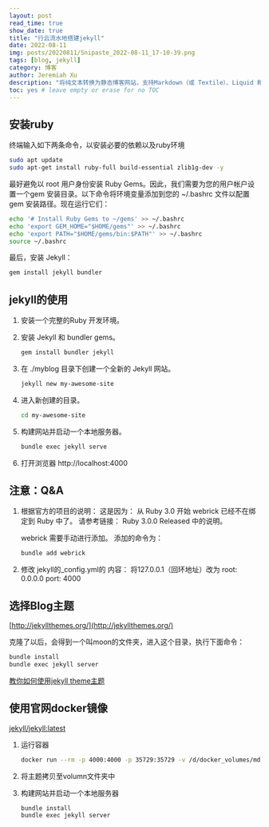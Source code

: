 ```yaml
---
layout: post
read_time: true
show_date: true
title: "行云流水地搭建jekyll"
date: 2022-08-11
img: posts/20220811/Snipaste_2022-08-11_17-10-39.png
tags: [blog, jekyll]
category: 博客
author: Jeremiah Xu
description: "将纯文本转换为静态博客网站，支持Markdown（或 Textile）、Liquid 和 HTML & CSS 构建可发布的静态网站。"
toc: yes # leave empty or erase for no TOC
---
```


## 安装ruby

终端输入如下两条命令，以安装必要的依赖以及ruby环境

```bash
sudo apt update
sudo apt-get install ruby-full build-essential zlib1g-dev -y
```

最好避免以 root 用户身份安装 Ruby Gems。因此，我们需要为您的用户帐户设置一个gem 安装目录。以下命令将环境变量添加到您的 ~/.bashrc 文件以配置 gem 安装路径。现在运行它们：

```bash
echo '# Install Ruby Gems to ~/gems' >> ~/.bashrc
echo 'export GEM_HOME="$HOME/gems"' >> ~/.bashrc
echo 'export PATH="$HOME/gems/bin:$PATH"' >> ~/.bashrc
source ~/.bashrc
```

最后，安装 Jekyll：

```bash
gem install jekyll bundler
```

## jekyll的使用

1. 安装一个完整的Ruby 开发环境。

2. 安装 Jekyll 和 bundler gems。
   
   ```bash
   gem install bundler jekyll
   ```

3. 在 ./myblog 目录下创建一个全新的 Jekyll 网站。
   
   ```bash
   jekyll new my-awesome-site
   ```

4. 进入新创建的目录。
   
   ```bash
   cd my-awesome-site
   ```

5. 构建网站并启动一个本地服务器。
   
   ```bash
   bundle exec jekyll serve
   ```

6. 打开浏览器 http://localhost:4000

## 注意：Q&A

1. 根据官方的项目的说明：
   这是因为：
   从 Ruby 3.0 开始 webrick 已经不在绑定到 Ruby 中了。
   请参考链接： Ruby 3.0.0 Released 中的说明。
   
   webrick 需要手动进行添加。
   添加的命令为：
   
   ```bash
   bundle add webrick
   ```

2. 修改 jekyll的_config.yml的 内容：
   将127.0.0.1（回环地址）改为
   root: 0.0.0.0
   port: 4000

## 选择Blog主题

[http://jekyllthemes.org/](http://jekyllthemes.org/)

克隆了以后，会得到一个叫moon的文件夹，进入这个目录，执行下面命令：

```bash
bundle install
bundle exec jekyll server
```

[教你如何使用jekyll theme主题](https://www.jianshu.com/p/48e1d76fd36b) 

## 使用官网docker镜像

[jekyll/jekyll:latest](https://github.com/jekyll/docker/tree/master/README.md)

1. 运行容器
   
   ```bash
   docker run --rm -p 4000:4000 -p 35729:35729 -v /d/docker_volumes/md-blog-main:/srv/jekyll -itd jekyll/jekyll bash
   ```

2. 将主题拷贝至volumn文件夹中

3. 构建网站并启动一个本地服务器
   
   ```bash
   bundle install
   bundle exec jekyll server
   ```

